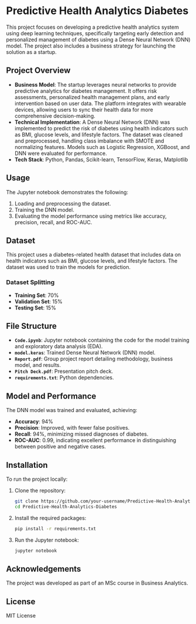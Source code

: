 # Predictive Health Analytics Diabetes

This project focuses on developing a predictive health analytics system using deep learning techniques, specifically targeting early detection and personalized management of diabetes using a Dense Neural Network (DNN) model. The project also includes a business strategy for launching the solution as a startup.

## Project Overview

- **Business Model**: The startup leverages neural networks to provide predictive analytics for diabetes management. It offers risk assessments, personalized health management plans, and early intervention based on user data. The platform integrates with wearable devices, allowing users to sync their health data for more comprehensive decision-making.
- **Technical Implementation**: A Dense Neural Network (DNN) was implemented to predict the risk of diabetes using health indicators such as BMI, glucose levels, and lifestyle factors. The dataset was cleaned and preprocessed, handling class imbalance with SMOTE and normalizing features. Models such as Logistic Regression, XGBoost, and DNN were evaluated for performance.
- **Tech Stack**: Python, Pandas, Scikit-learn, TensorFlow, Keras, Matplotlib

## Usage

The Jupyter notebook demonstrates the following:
1. Loading and preprocessing the dataset.
2. Training the DNN model.
3. Evaluating the model performance using metrics like accuracy, precision, recall, and ROC-AUC.

## Dataset

This project uses a diabetes-related health dataset that includes data on health indicators such as BMI, glucose levels, and lifestyle factors. The dataset was used to train the models for prediction.

### Dataset Splitting
- **Training Set**: 70%
- **Validation Set**: 15%
- **Testing Set**: 15%

## File Structure

- **`Code.ipynb`**: Jupyter notebook containing the code for the model training and exploratory data analysis (EDA).
- **`model.keras`**: Trained Dense Neural Network (DNN) model.
- **`Report.pdf`**: Group project report detailing methodology, business model, and results.
- **`Pitch Deck.pdf`**: Presentation pitch deck.
- **`requirements.txt`**: Python dependencies.

## Model and Performance

The DNN model was trained and evaluated, achieving:
- **Accuracy**: 94%
- **Precision**: Improved, with fewer false positives.
- **Recall**: 94%, minimizing missed diagnoses of diabetes.
- **ROC-AUC**: 0.99, indicating excellent performance in distinguishing between positive and negative cases.

## Installation

To run the project locally:

1. Clone the repository:
    ```bash
    git clone https://github.com/your-username/Predictive-Health-Analytics-Diabetes.git
    cd Predictive-Health-Analytics-Diabetes
    ```

2. Install the required packages:
    ```bash
    pip install -r requirements.txt
    ```

3. Run the Jupyter notebook:
    ```bash
    jupyter notebook
    ```

## Acknowledgements

The project was developed as part of an MSc course in Business Analytics.

## License

MIT License
